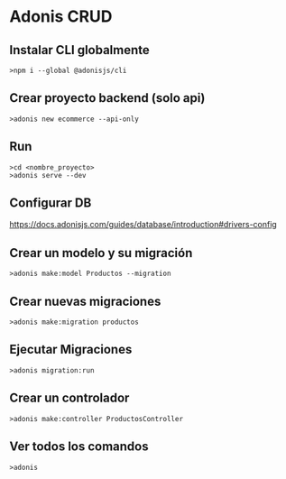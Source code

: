 # Adonis CRUD
## Instalar CLI globalmente
```
>npm i --global @adonisjs/cli
```
## Crear proyecto backend (solo api)
```
>adonis new ecommerce --api-only
```
## Run
```
>cd <nombre_proyecto>
>adonis serve --dev
```
## Configurar DB
https://docs.adonisjs.com/guides/database/introduction#drivers-config

## Crear un modelo y su migración
```
>adonis make:model Productos --migration
```

## Crear nuevas migraciones
```
>adonis make:migration productos
```
## Ejecutar Migraciones
```
>adonis migration:run
```
## Crear un controlador
```
>adonis make:controller ProductosController
```

## Ver todos los comandos
```
>adonis 
```